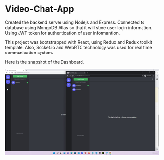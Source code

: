# Video-Chat-App



Created the backend server using Nodejs and Express. Connected to database using MongoDB Atlas so that it will store user login information. Using JWT token for authentication of user informantion.
 
This project was bootstrapped with React, using Redux and Redux toolkit template.
Also, Socket.io and WebRTC technology was used for real time communication system.




Here is the snapshot of the Dashboard.

![discord-clone](https://github.com/dkaman79/Drum-Drum/blob/main/vlcsnap-2022-09-03-03h37m28s955.png)


